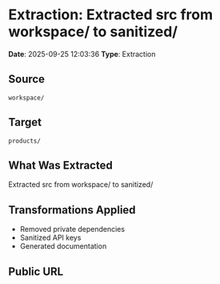 # Extraction: Extracted src from workspace/ to sanitized/

**Date**: 2025-09-25 12:03:36
**Type**: Extraction

## Source
`workspace/`

## Target
`products/`

## What Was Extracted
Extracted src from workspace/ to sanitized/

## Transformations Applied
- Removed private dependencies
- Sanitized API keys
- Generated documentation

## Public URL

